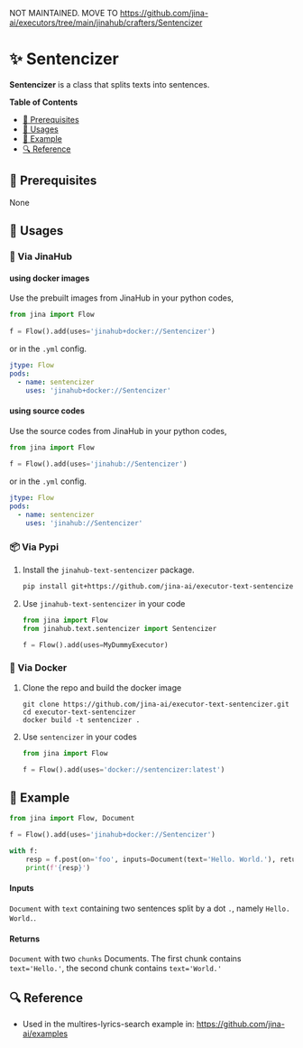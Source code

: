 NOT MAINTAINED. MOVE TO https://github.com/jina-ai/executors/tree/main/jinahub/crafters/Sentencizer

# ✨ Sentencizer

**Sentencizer** is a class that splits texts into sentences.

<!-- START doctoc generated TOC please keep comment here to allow auto update -->
<!-- DON'T EDIT THIS SECTION, INSTEAD RE-RUN doctoc TO UPDATE -->
**Table of Contents**

- [🌱 Prerequisites](#-prerequisites)
- [🚀 Usages](#-usages)
- [🎉️ Example](#%EF%B8%8F-example)
- [🔍️ Reference](#%EF%B8%8F-reference)

<!-- END doctoc generated TOC please keep comment here to allow auto update -->

## 🌱 Prerequisites

None

## 🚀 Usages

### 🚚 Via JinaHub

#### using docker images
Use the prebuilt images from JinaHub in your python codes, 

```python
from jina import Flow
	
f = Flow().add(uses='jinahub+docker://Sentencizer')
```

or in the `.yml` config.
	
```yaml
jtype: Flow
pods:
  - name: sentencizer
    uses: 'jinahub+docker://Sentencizer'
```

#### using source codes
Use the source codes from JinaHub in your python codes,

```python
from jina import Flow
	
f = Flow().add(uses='jinahub://Sentencizer')
```

or in the `.yml` config.

```yaml
jtype: Flow
pods:
  - name: sentencizer
    uses: 'jinahub://Sentencizer'
```


### 📦️ Via Pypi

1. Install the `jinahub-text-sentencizer` package.

	```bash
	pip install git+https://github.com/jina-ai/executor-text-sentencizer.git
	```

1. Use `jinahub-text-sentencizer` in your code

	```python
	from jina import Flow
	from jinahub.text.sentencizer import Sentencizer
	
	f = Flow().add(uses=MyDummyExecutor)
	```


### 🐳 Via Docker

1. Clone the repo and build the docker image

	```shell
	git clone https://github.com/jina-ai/executor-text-sentencizer.git
	cd executor-text-sentencizer
	docker build -t sentencizer .
	```

1. Use `sentencizer` in your codes

	```python
	from jina import Flow
	
	f = Flow().add(uses='docker://sentencizer:latest')
	```
	

## 🎉️ Example

```python
from jina import Flow, Document

f = Flow().add(uses='jinahub+docker://Sentencizer')

with f:
    resp = f.post(on='foo', inputs=Document(text='Hello. World.'), return_results=True)
    print(f'{resp}')
```

#### Inputs 

`Document` with `text` containing two sentences split by a dot `.`, namely `Hello. World.`.

#### Returns

`Document` with two `chunks` Documents. The first chunk contains `text='Hello.'`, the second chunk contains `text='World.'`

## 🔍️ Reference
- Used in the multires-lyrics-search example in: https://github.com/jina-ai/examples


